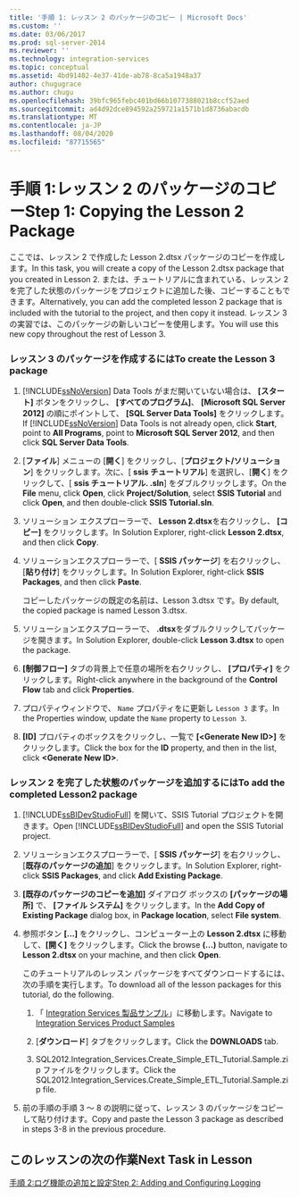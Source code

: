 ```yaml
---
title: '手順 1: レッスン 2 のパッケージのコピー | Microsoft Docs'
ms.custom: ''
ms.date: 03/06/2017
ms.prod: sql-server-2014
ms.reviewer: ''
ms.technology: integration-services
ms.topic: conceptual
ms.assetid: 4bd91402-4e37-41de-ab78-8ca5a1948a37
author: chugugrace
ms.author: chugu
ms.openlocfilehash: 39bfc965febc401bd66b1077388021b8ccf52aed
ms.sourcegitcommit: ad4d92dce894592a259721a1571b1d8736abacdb
ms.translationtype: MT
ms.contentlocale: ja-JP
ms.lasthandoff: 08/04/2020
ms.locfileid: "87715565"
---
```

# <a name="step-1-copying-the-lesson-2-package"></a><span data-ttu-id="cfc2f-102">手順 1:レッスン 2 のパッケージのコピー</span><span class="sxs-lookup"><span data-stu-id="cfc2f-102">Step 1: Copying the Lesson 2 Package</span></span>
  <span data-ttu-id="cfc2f-103">ここでは、レッスン 2 で作成した Lesson 2.dtsx パッケージのコピーを作成します。</span><span class="sxs-lookup"><span data-stu-id="cfc2f-103">In this task, you will create a copy of the Lesson 2.dtsx package that you created in Lesson 2.</span></span> <span data-ttu-id="cfc2f-104">または、チュートリアルに含まれている、レッスン 2 を完了した状態のパッケージをプロジェクトに追加した後、コピーすることもできます。</span><span class="sxs-lookup"><span data-stu-id="cfc2f-104">Alternatively, you can add the completed lesson 2 package that is included with the tutorial to the project, and then copy it instead.</span></span> <span data-ttu-id="cfc2f-105">レッスン 3 の実習では、このパッケージの新しいコピーを使用します。</span><span class="sxs-lookup"><span data-stu-id="cfc2f-105">You will use this new copy throughout the rest of Lesson 3.</span></span>  
  
### <a name="to-create-the-lesson-3-package"></a><span data-ttu-id="cfc2f-106">レッスン 3 のパッケージを作成するには</span><span class="sxs-lookup"><span data-stu-id="cfc2f-106">To create the Lesson 3 package</span></span>  
  
1.  <span data-ttu-id="cfc2f-107">[!INCLUDE[ssNoVersion](../includes/ssnoversion-md.md)] Data Tools がまだ開いていない場合は、 **[スタート]** ボタンをクリックし、 **[すべてのプログラム]**、 **[Microsoft SQL Server 2012]** の順にポイントして、 **[SQL Server Data Tools]** をクリックします。</span><span class="sxs-lookup"><span data-stu-id="cfc2f-107">If [!INCLUDE[ssNoVersion](../includes/ssnoversion-md.md)] Data Tools is not already open, click **Start**, point to **All Programs**, point to **Microsoft SQL Server 2012**, and then click **SQL Server Data Tools**.</span></span>  
  
2.  <span data-ttu-id="cfc2f-108">[**ファイル**] メニューの [**開く**] をクリックし、[**プロジェクト/ソリューション**] をクリックします。次に、[ **ssis チュートリアル**] を選択し、[**開く**] をクリックして、[ **ssis チュートリアル. .sln**] をダブルクリックします。</span><span class="sxs-lookup"><span data-stu-id="cfc2f-108">On the **File** menu, click **Open**, click **Project/Solution**, select **SSIS Tutorial** and click **Open**, and then double-click **SSIS Tutorial.sln**.</span></span>  
  
3.  <span data-ttu-id="cfc2f-109">ソリューション エクスプローラーで、 **Lesson 2.dtsx**を右クリックし、 **[コピー]** をクリックします。</span><span class="sxs-lookup"><span data-stu-id="cfc2f-109">In Solution Explorer, right-click **Lesson 2.dtsx**, and then click **Copy**.</span></span>  
  
4.  <span data-ttu-id="cfc2f-110">ソリューションエクスプローラーで、[ **SSIS パッケージ**] を右クリックし、[**貼り付け**] をクリックします。</span><span class="sxs-lookup"><span data-stu-id="cfc2f-110">In Solution Explorer, right-click **SSIS Packages**, and then click **Paste**.</span></span>  
  
     <span data-ttu-id="cfc2f-111">コピーしたパッケージの既定の名前は、Lesson 3.dtsx です。</span><span class="sxs-lookup"><span data-stu-id="cfc2f-111">By default, the copied package is named Lesson 3.dtsx.</span></span>  
  
5.  <span data-ttu-id="cfc2f-112">ソリューションエクスプローラーで、 **.dtsx**をダブルクリックしてパッケージを開きます。</span><span class="sxs-lookup"><span data-stu-id="cfc2f-112">In Solution Explorer, double-click **Lesson 3.dtsx** to open the package.</span></span>  
  
6.  <span data-ttu-id="cfc2f-113">**[制御フロー]** タブの背景上で任意の場所を右クリックし、 **[プロパティ]** をクリックします。</span><span class="sxs-lookup"><span data-stu-id="cfc2f-113">Right-click anywhere in the background of the **Control Flow** tab and click **Properties**.</span></span>  
  
7.  <span data-ttu-id="cfc2f-114">プロパティウィンドウで、 `Name` プロパティをに更新し `Lesson 3` ます。</span><span class="sxs-lookup"><span data-stu-id="cfc2f-114">In the Properties window, update the `Name` property to `Lesson 3`.</span></span>  
  
8.  <span data-ttu-id="cfc2f-115">**[ID]** プロパティのボックスをクリックし、一覧で **[\<Generate New ID>]** をクリックします。</span><span class="sxs-lookup"><span data-stu-id="cfc2f-115">Click the box for the **ID** property, and then in the list, click **\<Generate New ID>**.</span></span>  
  
### <a name="to-add-the-completed-lesson2-package"></a><span data-ttu-id="cfc2f-116">レッスン 2 を完了した状態のパッケージを追加するには</span><span class="sxs-lookup"><span data-stu-id="cfc2f-116">To add the completed Lesson2 package</span></span>  
  
1.  <span data-ttu-id="cfc2f-117">[!INCLUDE[ssBIDevStudioFull](../includes/ssbidevstudiofull-md.md)] を開いて、SSIS Tutorial プロジェクトを開きます。</span><span class="sxs-lookup"><span data-stu-id="cfc2f-117">Open [!INCLUDE[ssBIDevStudioFull](../includes/ssbidevstudiofull-md.md)] and open the SSIS Tutorial project.</span></span>  
  
2.  <span data-ttu-id="cfc2f-118">ソリューションエクスプローラーで、[ **SSIS パッケージ**] を右クリックし、[**既存のパッケージの追加**] をクリックします。</span><span class="sxs-lookup"><span data-stu-id="cfc2f-118">In Solution Explorer, right-click **SSIS Packages**, and click **Add Existing Package**.</span></span>  
  
3.  <span data-ttu-id="cfc2f-119">**[既存のパッケージのコピーを追加]** ダイアログ ボックスの **[パッケージの場所]** で、 **[ファイル システム]** をクリックします。</span><span class="sxs-lookup"><span data-stu-id="cfc2f-119">In the **Add Copy of Existing Package** dialog box, in **Package location**, select **File system**.</span></span>  
  
4.  <span data-ttu-id="cfc2f-120">参照ボタン **[...]** をクリックし、コンピューター上の **Lesson 2.dtsx** に移動して、**[開く]** をクリックします。</span><span class="sxs-lookup"><span data-stu-id="cfc2f-120">Click the browse **(...)** button, navigate to **Lesson 2.dtsx** on your machine, and then click **Open**.</span></span>  
  
     <span data-ttu-id="cfc2f-121">このチュートリアルのレッスン パッケージをすべてダウンロードするには、次の手順を実行します。</span><span class="sxs-lookup"><span data-stu-id="cfc2f-121">To download all of the lesson packages for this tutorial, do the following.</span></span>  
  
    1.  <span data-ttu-id="cfc2f-122">「 [Integration Services 製品サンプル](https://go.microsoft.com/fwlink/?LinkId=275027)」に移動します。</span><span class="sxs-lookup"><span data-stu-id="cfc2f-122">Navigate to [Integration Services Product Samples](https://go.microsoft.com/fwlink/?LinkId=275027)</span></span>  
  
    2.  <span data-ttu-id="cfc2f-123">[**ダウンロード**] タブをクリックします。</span><span class="sxs-lookup"><span data-stu-id="cfc2f-123">Click the **DOWNLOADS** tab.</span></span>  
  
    3.  <span data-ttu-id="cfc2f-124">SQL2012.Integration_Services.Create_Simple_ETL_Tutorial.Sample.zip ファイルをクリックします。</span><span class="sxs-lookup"><span data-stu-id="cfc2f-124">Click the SQL2012.Integration_Services.Create_Simple_ETL_Tutorial.Sample.zip file.</span></span>  
  
5.  <span data-ttu-id="cfc2f-125">前の手順の手順 3 ～ 8 の説明に従って、レッスン 3 のパッケージをコピーして貼り付けます。</span><span class="sxs-lookup"><span data-stu-id="cfc2f-125">Copy and paste the Lesson 3 package as described in steps 3-8 in the previous procedure.</span></span>  
  
## <a name="next-task-in-lesson"></a><span data-ttu-id="cfc2f-126">このレッスンの次の作業</span><span class="sxs-lookup"><span data-stu-id="cfc2f-126">Next Task in Lesson</span></span>  
 [<span data-ttu-id="cfc2f-127">手順 2:ログ機能の追加と設定</span><span class="sxs-lookup"><span data-stu-id="cfc2f-127">Step 2: Adding and Configuring Logging</span></span>](lesson-3-2-adding-and-configuring-logging.md)  
  
  
